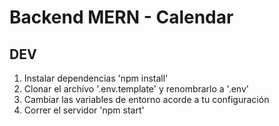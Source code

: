 

# Backend MERN - Calendar

## DEV

1. Instalar dependencias 'npm install'
2. Clonar el archivo '.env.template' y renombrarlo a '.env'
3. Cambiar las variables de entorno acorde a tu configuración
4. Correr el servidor 'npm start'